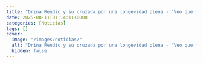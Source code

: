 ```yaml
---
title: "Drina Rendic y su cruzada por una longevidad plena - “Veo que muchas personas mayores se automarginan”"
date: 2025-08-11T01:14:11+0000
categories: [Noticias]
tags: []
cover:
  image: "/images/noticias/"
  alt: "Drina Rendic y su cruzada por una longevidad plena - “Veo que muchas personas mayores se automarginan”"
  hidden: false
---
```



